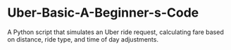 # Uber-Basic-A-Beginner-s-Code
A Python script that simulates an Uber ride request, calculating fare based on distance, ride type, and time of day adjustments.
